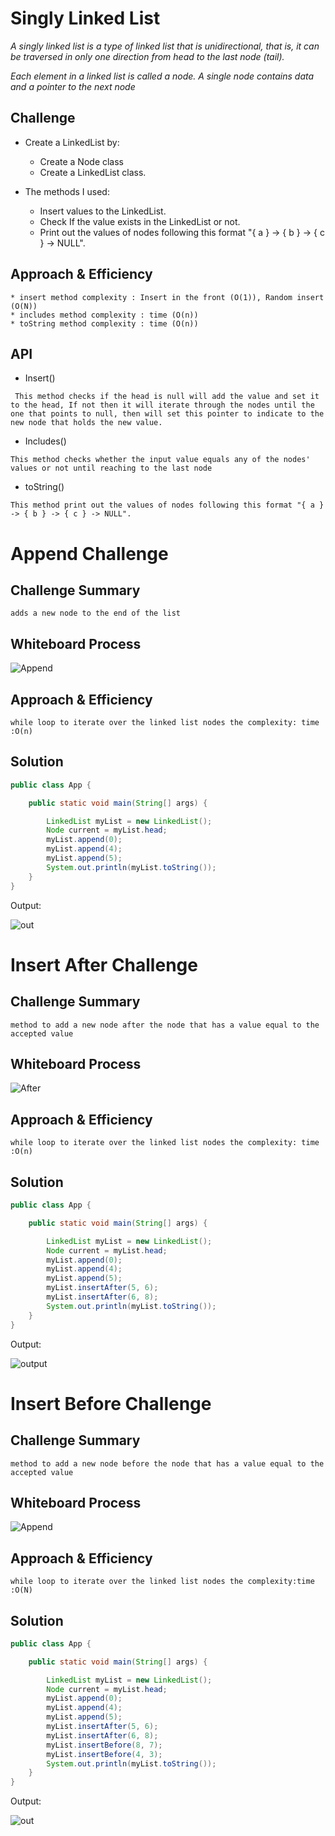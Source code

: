 # Singly Linked List

*A singly linked list is a type of linked list that is unidirectional, that is, it can be traversed in only one direction from head to the last node (tail).*

*Each element in a linked list is called a node. A single node contains data and a pointer to the next node*

## Challenge

* Create a LinkedList by:
  * Create a Node class
  * Create a LinkedList class.

* The methods I used:
  * Insert values to the LinkedList.
  * Check If the value exists in the LinkedList or not.
  * Print out the values of nodes following this format "{ a } -> { b } -> { c } -> NULL".

## Approach & Efficiency

    * insert method complexity : Insert in the front (O(1)), Random insert (O(N))
    * includes method complexity : time (O(n))
    * toString method complexity : time (O(n))

## API

* Insert()

```
 This method checks if the head is null will add the value and set it to the head, If not then it will iterate through the nodes until the one that points to null, then will set this pointer to indicate to the new node that holds the new value.
 ```

* Includes()

```
This method checks whether the input value equals any of the nodes' values or not until reaching to the last node
```

* toString()

```
This method print out the values of nodes following this format "{ a } -> { b } -> { c } -> NULL".
 ```

# Append Challenge

## Challenge Summary

 ```
adds a new node to the end of the list
```

## Whiteboard Process

![Append](./image/Append.png)

## Approach & Efficiency

```
while loop to iterate over the linked list nodes the complexity: time :O(n)
```

## Solution

```java
public class App {

    public static void main(String[] args) {

        LinkedList myList = new LinkedList();
        Node current = myList.head;
        myList.append(0);
        myList.append(4);
        myList.append(5);
        System.out.println(myList.toString());
    }
}


```

Output:

![out](./image/Appendtest.png)

# Insert After Challenge

## Challenge Summary

 ```
method to add a new node after the node that has a value equal to the accepted value
```

## Whiteboard Process

![After](./image/InsertAfter.png)

## Approach & Efficiency

```
while loop to iterate over the linked list nodes the complexity: time :O(n)
```

## Solution

```java
public class App {

    public static void main(String[] args) {

        LinkedList myList = new LinkedList();
        Node current = myList.head;
        myList.append(0);
        myList.append(4);
        myList.append(5);
        myList.insertAfter(5, 6);
        myList.insertAfter(6, 8);
        System.out.println(myList.toString());
    }
}


```

Output:

![output](./image/InsertAfterTest.png)

# Insert Before Challenge

## Challenge Summary

 ```
method to add a new node before the node that has a value equal to the accepted value
```

## Whiteboard Process

![Append](./image/insertBefore.png)

## Approach & Efficiency

```
while loop to iterate over the linked list nodes the complexity:time :O(N)
```

## Solution

```java
public class App {

    public static void main(String[] args) {

        LinkedList myList = new LinkedList();
        Node current = myList.head;
        myList.append(0);
        myList.append(4);
        myList.append(5);
        myList.insertAfter(5, 6);
        myList.insertAfter(6, 8);
        myList.insertBefore(8, 7);
        myList.insertBefore(4, 3);
        System.out.println(myList.toString());
    }
}


```

Output:

![out](./image/InsertbeforTest.png)
